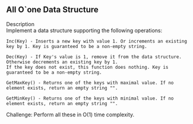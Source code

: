 All O`one Data Structure
---
Description<br/>
Implement a data structure supporting the following operations:

```
Inc(Key) - Inserts a new key with value 1. Or increments an existing key by 1. Key is guaranteed to be a non-empty string.

Dec(Key) - If Key's value is 1, remove it from the data structure. Otherwise decrements an existing key by 1. 
If the key does not exist, this function does nothing. Key is guaranteed to be a non-empty string.

GetMaxKey() - Returns one of the keys with maximal value. If no element exists, return an empty string "".

GetMinKey() - Returns one of the keys with minimal value. If no element exists, return an empty string "".
```
Challenge: Perform all these in O(1) time complexity.